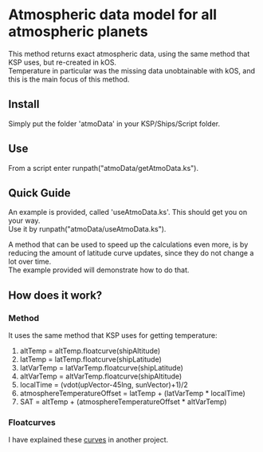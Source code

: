 # Atmospheric data model for all atmospheric planets

This method returns exact atmospheric data, using the same method that KSP uses, but re-created in kOS.  
Temperature in particular was the missing data unobtainable with kOS, and this is the main focus of this method.  

## Install  

Simply put the folder 'atmoData' in your KSP/Ships/Script folder.  

## Use  

From a script enter runpath("atmoData/getAtmoData.ks"). 

## Quick Guide  

An example is provided, called 'useAtmoData.ks'. This should get you on your way.  
Use it by runpath("atmoData/useAtmoData.ks"). 

A method that can be used to speed up the calculations even more, is by reducing the amount of latitude curve updates, since they do not change a lot over time.  
The example provided will demonstrate how to do that.  

## How does it work?  

### Method
It uses the same method that KSP uses for getting temperature:  

1) altTemp = altTemp.floatcurve(shipAltitude)  
2) latTemp = latTemp.floatcurve(shipLatitude)  
3) latVarTemp = latVarTemp.floatcurve(shipLatitude)  
4) altVarTemp = altVarTemp.floatcurve(shipAltitude)  
5) localTime = (vdot(upVector-45lng, sunVector)+1)/2  
6) atmosphereTemperatureOffset = latTemp + (latVarTemp * localTime)  
7) SAT = altTemp + (atmosphereTemperatureOffset * altVarTemp)  

### Floatcurves  
I have explained these [curves](https://github.com/Ren0k/Project-Atmospheric-Drag) in another project.
